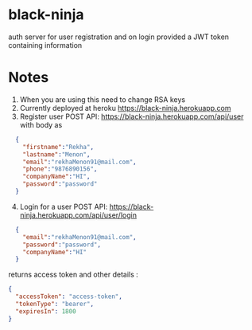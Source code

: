 # black-ninja
auth server for user registration and on login provided a JWT token containing information

# Notes
1. When you are using this need to change RSA keys
2. Currently deployed at heroku https://black-ninja.herokuapp.com
3. Register user POST API: https://black-ninja.herokuapp.com/api/user with body as 
```json
  {
    "firstname":"Rekha",
    "lastname":"Menon",
    "email":"rekhaMenon91@mail.com",
    "phone":"9876890156",
    "companyName":"HI",
    "password":"password"
  }
  ```
4. Login for a user POST API:  https://black-ninja.herokuapp.com/api/user/login
```json
  {
    "email":"rekhaMenon91@mail.com",
    "password":"password",
    "companyName":"HI"
  }
  ```
  returns access token and other details :
  ```json
  {
    "accessToken": "access-token",
    "tokenType": "bearer",
    "expiresIn": 1800
  }
```
